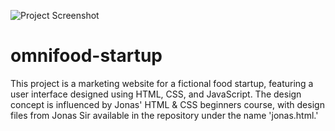 ![Project Screenshot](./Omnifood.png)


# omnifood-startup

This project is a marketing website for a fictional food startup, featuring a user interface designed using HTML, CSS, and JavaScript. The design concept is influenced by Jonas' HTML &amp; CSS beginners course, with design files from Jonas Sir available in the repository under the name 'jonas.html.'
